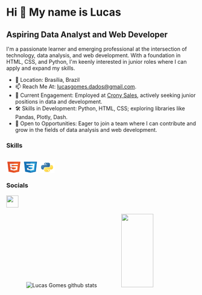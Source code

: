 Hi 👋 My name is Lucas
==========================

Aspiring Data Analyst and Web Developer
-----------------------------

I'm a passionate learner and emerging professional at the intersection of technology, data analysis, and web development. With a foundation in HTML, CSS, and Python, I'm keenly interested in junior roles where I can apply and expand my skills.

* 📍 Location: Brasília, Brazil
* 📫 Reach Me At: [lucasgomes.dados@gmail.com](mailto:lucasgomes.dados@gmail.com).
* 💼 Current Engagement: Employed at [Crony Sales](https://cronysales.com/), actively seeking junior positions in data and development.
* 🛠️ Skills in Development: Python, HTML, CSS; exploring libraries like Pandas, Plotly, Dash.
* 🤝 Open to Opportunities: Eager to join a team where I can contribute and grow in the fields of data analysis and web development.

### Skills
<div style="display: inline_block"><br>
  <img align="center" alt="Rafa-HTML" height="30" width="40" src="https://raw.githubusercontent.com/devicons/devicon/master/icons/html5/html5-original.svg">
  <img align="center" alt="Rafa-CSS" height="30" width="40" src="https://raw.githubusercontent.com/devicons/devicon/master/icons/css3/css3-original.svg">
  <img align="center" alt="Rafa-Python" height="30" width="40" src="https://raw.githubusercontent.com/devicons/devicon/master/icons/python/python-original.svg">
</div>

### Socials

<p align="left">
  <a href="https://www.linkedin.com/in/lucas-gomes-de-oliveira-75b234107/" target="_blank"><img src="https://raw.githubusercontent.com/danielcranney/readme-generator/main/public/icons/socials/linkedin.svg" width="32" height="32" /></a>
</p>

<div align="center">  
<img width="49%" height="195px" src="https://github-readme-stats.vercel.app/api?username=euolucasgomes&show_icons=true&count_private=true&hide_border=true&title_color=00bfbf&icon_color=00bfbf&text_color=c9d1d9&bg_color=0d1117" alt="Lucas Gomes github stats" /> 
<img width="41%" height="195px" src="https://github-readme-stats.vercel.app/api/top-langs/?username=euolucasgomes&layout=compact&hide_border=true&title_color=00bfbf&text_color=00bfbf&bg_color=0d1117" />    
</div>
